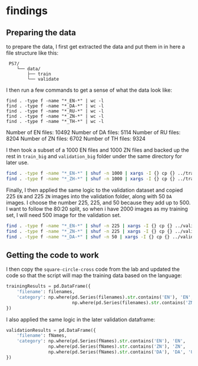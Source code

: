 # findings

## Preparing the data

to prepare the data, I first get extracted the data and put them in in here a file structure like this:

```
 PS7/
    └── data/
        ├── train
        └── validate
```

I then run a few commands to get a sense of what the data look like:
```
find . -type f -name "*_EN-*" | wc -l
find . -type f -name "*_DA-*" | wc -l
find . -type f -name "*_RU-*" | wc -l
find . -type f -name "*_ZN-*" | wc -l
find . -type f -name "*_TH-*" | wc -l
```
Number of EN files: 10492
Number of DA files: 5114
Number of RU files: 8204
Number of ZN files: 6702
Number of TH files: 9324


I then took a subset of a 1000 EN files and 1000 ZN files and backed up the rest in `train_big` and `validation_big` folder under the same directory for later use.

```bash
find . -type f -name "*_EN-*" | shuf -n 1000 | xargs -I {} cp {} ../train
find . -type f -name "*_ZH-*" | shuf -n 1000 | xargs -I {} cp {} ../train
```

Finally, I then applied the same logic to the validation dataset and copied 225 `EN` and 225 `ZN` images into the validation folder, along with 50 `DA` images. I choose the number 225, 225, and 50 because they add up to 500. I want to follow the 80:20 split, so when i have 2000 images as my training set, I will need 500 image for the validation set.

```bash
find . -type f -name "*_EN-*" | shuf -n 225 | xargs -I {} cp {} ../validation
find . -type f -name "*_ZN-*" | shuf -n 225 | xargs -I {} cp {} ../validation
find . -type f -name "*_DA-*" | shuf -n 50 | xargs -I {} cp {} ../validation
```

## Getting the code to work

I then copy the `square-circle-cross` code from the lab and updated the code so that the script will map the training data based on the language:

```python
trainingResults = pd.DataFrame({
    'filename': filenames,
    'category': np.where(pd.Series(filenames).str.contains('EN'), 'EN',
                         np.where(pd.Series(filenames).str.contains('ZN'), 'ZN', 'Unknown'))
})
```

I also applied the same logic in the later validation dataframe:

```python
validationResults = pd.DataFrame({
    'filename': fNames,
    'category': np.where(pd.Series(fNames).str.contains('EN'), 'EN',
                np.where(pd.Series(fNames).str.contains('ZN'), 'ZN',
                np.where(pd.Series(fNames).str.contains('DA'), 'DA', 'Unknown')))
})
```